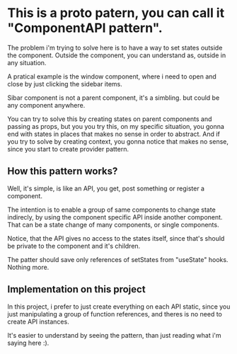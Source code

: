 # This is a proto patern, you can call it "ComponentAPI pattern".

The problem i'm trying to solve here is to have a way to set states outside the component.
Outside the component, you can understand as, outside in any situation.

A pratical example is the window component, where i need to open and close by just clicking the sidebar items.

Sibar component is not a parent component, it's a simbling. but could be any component anywhere.

You can try to solve this by creating states on parent components and passing as props, but you you try this,
on my specific situation, you gonna end with states in places that makes no sense in order to abstract.
And if you try to solve by creating context, you gonna notice that makes no sense, since you start to create
provider pattern.

## How this pattern works?

Well, it's simple, is like an API, you get, post something or register a component.

The intention is to enable a group of same components to change state indirecly, by using the component specific API inside another component. That can be a state change of many components, or single components.

Notice, that the API gives no access to the states itself, since that's should be private to the component and it's children.

The patter should save only references of setStates from "useState" hooks. Nothing more.

## Implementation on this project

In this project, i prefer to just create everything on each API static, since you just manipulating a group of function references, and theres is no need to create API instances.


It's easier to understand by seeing the pattern, than just reading what i'm saying here :).